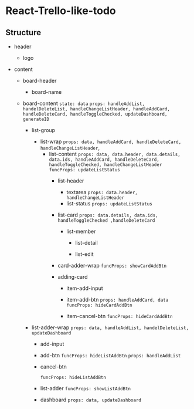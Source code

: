 # React-Trello-like-todo



## Structure

  - header

    - logo

  - content

    - board-header

      - board-name

    - board-content
       `state: data`
       `props: handleAddList, handelDeleteList, handleChangeListHeader, handleAddCard, handleDeleteCard, handleToggleChecked, updateDashboard, generateID` 

         - list-group

           - list-wrap
             `props: data, handleAddCard, handleDeleteCard, handleChangeListHeader`, 
             - list-content
               `props: data, data.header, data.details, data.ids, handleAddCard, handleDeleteCard, handleToggleChecked, handleChangeListHeader `
               `funcProps: updateListStatus `
               - list-header

                 - textarea
                   `props: data.header, handleChangeListHeader`
                 - list-status
                   `props: updateListStatus`

               - list-card
                 `props: data.details, data.ids, handleToggleChecked ,handleDeleteCard `
                 - list-member

                   - list-detail

                   - list-edit

               - card-adder-wrap
                 `funcProps: showCardAddBtn`

               - adding-card

                 - item-add-input

                 - item-add-btn
                   `props: handleAddCard, data `
                   `funcProps: hideCardAddBtn`

                 - item-cancel-btn
                   `funcProps: hideCardAddBtn`

         - list-adder-wrap
           `props: data, handleAddList, handelDeleteList, updateDashboard`

           - add-input

           - add-btn
             `funcProps: hideListAddBtn`
             `props: handleAddList`

           - cancel-btn

             `funcProps: hideListAddBtn`

           - list-adder
             `funcProps: showListAddBtn`

           - dashboard
             `props: data, updateDashboard`

